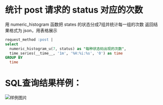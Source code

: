 # 统计 post 请求的 status 对应的次数



用 numeric_histogram 函数把 states 的状态分成7组并统计每一组的次数
返回结果格式为 json，用表格展示


```SQL
request_method :post | 
select 
  numeric_histogram_u(7, status) as "每种状态码出现的次数", 
  time_series(__time__, '1m', '%H:%i:%s', '0') as time 
GROUP BY 
  time
```

# SQL查询结果样例：

![样例图片](https://img.alicdn.com/tfs/TB1HdRVQoY1gK0jSZFMXXaWcVXa-576-308.png)
